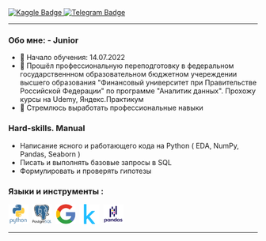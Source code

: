 

<div id="badges">
  <a href="https://www.kaggle.com/mori22">
    <img src="https://img.shields.io/badge/Kaggle-informational?style=for-the-badge&logo=&logoColor=white" alt="Kaggle Badge"/>
  </a>
  <a href="https://t.me/Volro2">
    <img src="https://img.shields.io/badge/Telegram-informational?style=for-the-badge&logo=&logoColor=white" alt="Telegram Badge"/>
  </a>
</div>

---

### Обо мне: - Junior
* 🌄 Начало обучения: 14.07.2022
* 🌅 Прошёл профессиональную переподготовку в федеральном государственнном образовательном бюджетном учереждении высшего образования 
"Финансовый университет при Правительстве Российской Федерации" по программе "Аналитик данных". Прохожу курсы на Udemy, Яндекс.Практикум
* 🌆 Стремлюсь выработать профессиональные навыки

### Hard-skills. Manual

- Написание ясного и работающего кода на Python ( EDA, NumPy, Pandas, Seaborn )
- Писать и выполнять базовые запросы в SQL
- Формулировать и проверять гипотезы

### Языки и инструменты :

<div>
  <img src="https://github.com/devicons/devicon/blob/master/icons/python/python-original-wordmark.svg" title="Python" alt="Python" width="40" height="40"/>&nbsp;
  <img src="https://github.com/devicons/devicon/blob/master/icons/postgresql/postgresql-original-wordmark.svg" title="PostgreSql" alt="PostgreSql" width="40" height="40"/>&nbsp;
  <img src="https://github.com/devicons/devicon/blob/master/icons/google/google-original.svg" title="Google Colab" alt="Google Colab" width="40" height="40"/>&nbsp;
  <img src="https://github.com/devicons/devicon/blob/master/icons/kaggle/kaggle-original.svg" title="kaggle" alt="kaggle" width="40" height="40"/>&nbsp;
  <img src="https://github.com/devicons/devicon/blob/master/icons/pandas/pandas-original-wordmark.svg" title="pandas" alt="pandas" width="40" height="40"/>&nbsp;
</div>

---

<img src="https://komarev.com/ghpvc/?username=o2me-github-username&style=flat-square&color=blue" alt=""/>
